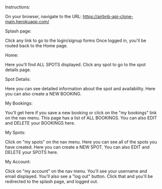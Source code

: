 Instructions:

On your browser, navigate to the URL: https://airbnb-api-clone-main.herokuapp.com/

Splash page:

Click any link to go to the login/signup forms
Once logged in, you'll be routed back to the Home page.

Home:

Here you'll find ALL SPOTS displayed.
Click any spot to go to the spot details page.

Spot Details:

Here you can see detailed information about the spot and availability.
Here you can also create a NEW BOOKING.

My Bookings:

You'll get here if you save a new booking or click on the "my bookings" link on the nav menu.
This page has a list of ALL BOOKINGS.
You can also EDIT and DELETE your BOOKINGS here.

My Spots:

Click on "my spots" on the nav menu.
Here you can see all of the spots you have created.
Here you can create a NEW SPOT.
You can also EDIT and DELETE your SPOTS here.

My Account:

Click on "my account" on the nav menu.
You'll see your username and email displayed.
You'll also see a "log out" button. Click that and you'll be redirected to the splash page, and logged out.

